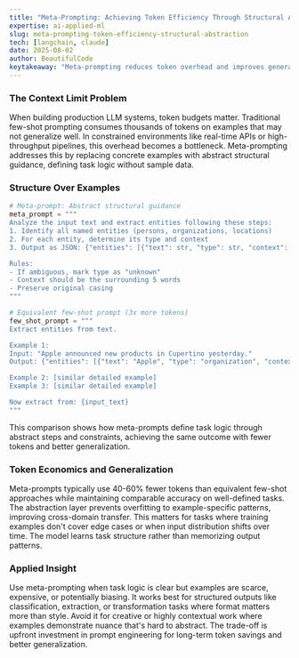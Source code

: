 ```yaml
---
title: "Meta-Prompting: Achieving Token Efficiency Through Structural Abstraction in LLM Workflows"
expertise: ai-applied-ml
slug: meta-prompting-token-efficiency-structural-abstraction
tech: [langchain, claude]
date: 2025-08-02
author: BeautifulCode
keytakeaway: "Meta-prompting reduces token overhead and improves generalization by replacing concrete examples with abstract structural guidance that defines task logic without sample data."
---
```


### The Context Limit Problem

When building production LLM systems, token budgets matter. Traditional few-shot prompting consumes thousands of tokens on examples that may not generalize well. In constrained environments like real-time APIs or high-throughput pipelines, this overhead becomes a bottleneck. Meta-prompting addresses this by replacing concrete examples with abstract structural guidance, defining task logic without sample data.

### Structure Over Examples

```python
# Meta-prompt: Abstract structural guidance
meta_prompt = """
Analyze the input text and extract entities following these steps:
1. Identify all named entities (persons, organizations, locations)
2. For each entity, determine its type and context
3. Output as JSON: {"entities": [{"text": str, "type": str, "context": str}]}

Rules:
- If ambiguous, mark type as "unknown"
- Context should be the surrounding 5 words
- Preserve original casing
"""

# Equivalent few-shot prompt (3x more tokens)
few_shot_prompt = """
Extract entities from text.

Example 1:
Input: "Apple announced new products in Cupertino yesterday."
Output: {"entities": [{"text": "Apple", "type": "organization", "context": "announced new products in"}...]}

Example 2: [similar detailed example]
Example 3: [similar detailed example]

Now extract from: {input_text}
"""
```

This comparison shows how meta-prompts define task logic through abstract steps and constraints, achieving the same outcome with fewer tokens and better generalization.

### Token Economics and Generalization

Meta-prompts typically use 40-60% fewer tokens than equivalent few-shot approaches while maintaining comparable accuracy on well-defined tasks. The abstraction layer prevents overfitting to example-specific patterns, improving cross-domain transfer. This matters for tasks where training examples don't cover edge cases or when input distribution shifts over time. The model learns task structure rather than memorizing output patterns.

### Applied Insight

Use meta-prompting when task logic is clear but examples are scarce, expensive, or potentially biasing. It works best for structured outputs like classification, extraction, or transformation tasks where format matters more than style. Avoid it for creative or highly contextual work where examples demonstrate nuance that's hard to abstract. The trade-off is upfront investment in prompt engineering for long-term token savings and better generalization.